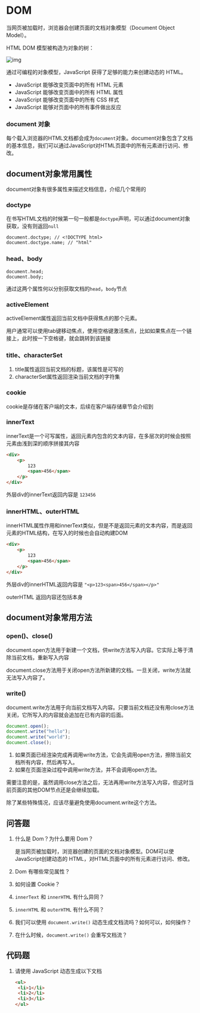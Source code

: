 # DOM

当网页被加载时，浏览器会创建页面的文档对象模型（Document Object Model）。

HTML DOM 模型被构造为对象的树：

![img](http://www.w3school.com.cn/i/ct_htmltree.gif)

通过可编程的对象模型，JavaScript 获得了足够的能力来创建动态的 HTML。

- JavaScript 能够改变页面中的所有 HTML 元素
- JavaScript 能够改变页面中的所有 HTML 属性
- JavaScript 能够改变页面中的所有 CSS 样式
- JavaScript 能够对页面中的所有事件做出反应

### document 对象

每个载入浏览器的HTML文档都会成为`document`对象。document对象包含了文档的基本信息，我们可以通过JavaScript对HTML页面中的所有元素进行访问、修改。

## document对象常用属性

document对象有很多属性来描述文档信息，介绍几个常用的

### doctype

在书写HTML文档的时候第一句一般都是`doctype`声明，可以通过document对象获取，没有则返回`null`

```
document.doctype; // <!DOCTYPE html>
document.doctype.name; // "html"
```

### head、body

```
document.head;
document.body;
```

通过这两个属性何以分别获取文档的`head`，`body`节点

### activeElement

activeElement属性返回当前文档中获得焦点的那个元素。

用户通常可以使用tab键移动焦点，使用空格键激活焦点，比如如果焦点在一个链接上，此时按一下空格键，就会跳转到该链接

### title、characterSet

1. title属性返回当前文档的标题，该属性是可写的
2. characterSet属性返回渲染当前文档的字符集

### cookie

cookie是存储在客户端的文本，后续在客户端存储章节会介绍到

### innerText

innerText是一个可写属性，返回元素内包含的文本内容，在多层次的时候会按照元素由浅到深的顺序拼接其内容

```html
<div>
    <p>
        123
        <span>456</span>
    </p>
</div>
```

外层div的innerText返回内容是 `123456`

### innerHTML、outerHTML

innerHTML属性作用和innerText类似，但是不是返回元素的文本内容，而是返回元素的HTML结构，在写入的时候也会自动构建DOM

```html
<div>
    <p>
        123
        <span>456</span>
    </p>
</div>
```

外层div的innerHTML返回内容是 `"<p>123<span>456</span></p>"`

outerHTML 返回内容还包括本身

## document对象常用方法

### open()、close()

document.open方法用于新建一个文档，供write方法写入内容。它实际上等于清除当前文档，重新写入内容

document.close方法用于关闭open方法所新建的文档。一旦关闭，write方法就无法写入内容了。

### write()

document.write方法用于向当前文档写入内容。只要当前文档还没有用close方法关闭，它所写入的内容就会追加在已有内容的后面。

```javascript
document.open();
document.write("hello");
document.write("world");
document.close();
```

1. 如果页面已经渲染完成再调用write方法，它会先调用open方法，擦除当前文档所有内容，然后再写入。
2. 如果在页面渲染过程中调用write方法，并不会调用open方法。

需要注意的是，虽然调用close方法之后，无法再用write方法写入内容，但这时当前页面的其他DOM节点还是会继续加载。

除了某些特殊情况，应该尽量避免使用document.write这个方法。



## 问答题

1. 什么是 Dom？为什么要用 Dom？

   是当网页被加载时，浏览器创建的页面的文档对象模型。DOM可以使JavaScript创建动态的 HTML，对HTML页面中的所有元素进行访问、修改。

2. Dom 有哪些常见属性？

   

3. 如何设置 Cookie？

   

4. `innerText` 和 `innerHTML` 有什么异同？

   

5. `innerHTML` 和 `outerHTML` 有什么不同？

   

6. 我们可以使用 `document.write()` 动态生成文档流吗？如何可以，如何操作？

   

7. 在什么时候，`document.write()` 会重写文档流？

   

## 代码题

1. 请使用 JavaScript 动态生成以下文档

   ```html
   <ul>
    <li>1</li>
    <li>2</li>
    <li>3</li>
   </ul>
   ```